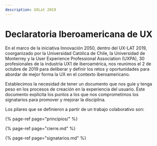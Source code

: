 ```yaml
---
description: UXLat 2019
---
```


# Declaratoria Iberoamericana de UX

En el marco de la iniciativa Innovación 2050, dentro del UX-LAT 2019, coorganizado por la Universidad Católica de Chile, la Universidad de Monterrey y la User Experience Professional Association \(UXPA\), 30 profesionales de la industria UX1 de iberoamérica, nos reunimos el 2 de octubre de 2019 para deliberar y definir los retos y oportunidades para abordar de mejor forma la UX en el contexto iberoamericano.

Establecimos la necesidad de tener un documento que nos guíe y tenga peso en los procesos de creación en la experiencia del usuario. Este documento explicita los puntos a los que nos comprometimos los signatarios para promover y mejorar la disciplina.

Los pilares que se definieron a partir de un trabajo colaborativo son:

{% page-ref page="principios/" %}

{% page-ref page="cierre.md" %}

{% page-ref page="signatarios.md" %}

